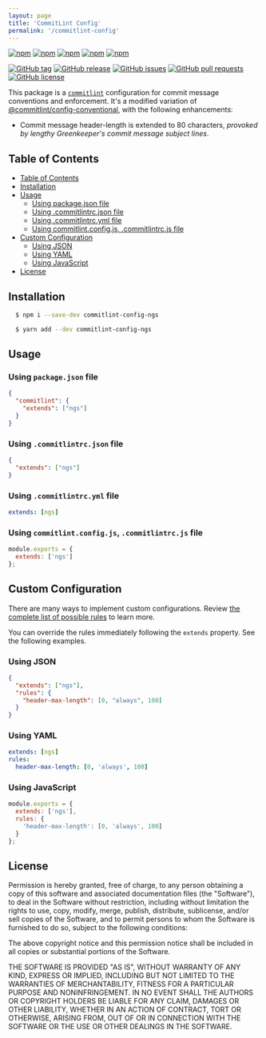 ```yaml
---
layout: page
title: 'CommitLint Config'
permalink: '/commitlint-config'
---
```


[![npm](https://img.shields.io/npm/v/commitlint-config-ngs.svg?style=plastic)](https://www.npmjs.com/package/commitlint-config-ngs) [![npm](https://img.shields.io/npm/dw/commitlint-config-ngs.svg?style=plastic)](https://www.npmjs.com/package/commitlint-config-ngs) [![npm](https://img.shields.io/npm/dm/commitlint-config-ngs.svg?style=plastic)](https://www.npmjs.com/package/commitlint-config-ngs) [![npm](https://img.shields.io/npm/dy/commitlint-config-ngs.svg?style=plastic)](https://www.npmjs.com/package/commitlint-config-ngs) [![npm](https://img.shields.io/npm/dt/commitlint-config-ngs.svg?style=plastic)](https://www.npmjs.com/package/commitlint-config-ngs)

[![GitHub tag](https://img.shields.io/github/tag/sridharmallela/ngs-workspace.svg?style=plastic)](https://github.com/sridharmallela/ngs-workspace/tags) [![GitHub release](https://img.shields.io/github/release/sridharmallela/ngs-workspace.svg?style=plastic)](https://github.com/sridharmallela/ngs-workspace/releases) [![GitHub issues](https://img.shields.io/github/issues/sridharmallela/ngs-workspace.svg?style=plastic)](https://github.com/sridharmallela/ngs-workspace/issues) [![GitHub pull requests](https://img.shields.io/github/issues-pr/sridharmallela/ngs-workspace.svg?style=plastic)](https://github.com/sridharmallela/ngs-workspace/pulls) [![GitHub license](https://img.shields.io/badge/license-MIT-blue.svg?style=plastic)](https://raw.githubusercontent.com/sridharmallela/ngs-workspace/main/LICENSE)

This package is a [`commitlint`](https://github.com/conventional-changelog/commitlint) configuration for commit message conventions and enforcement. It's a modified variation of [@commitlint/config-conventional](https://github.com/conventional-changelog/commitlint/blob/master/@commitlint/config-conventional), with the following enhancements:

- Commit message header-length is extended to 80 characters, _provoked by lengthy Greenkeeper's commit message subject lines_.

## Table of Contents

<!-- TOC -->

- [Table of Contents](#table-of-contents)
- [Installation](#installation)
- [Usage](#usage)
  - [Using package.json file](#using-packagejson-file)
  - [Using .commitlintrc.json file](#using-commitlintrcjson-file)
  - [Using .commitlintrc.yml file](#using-commitlintrcyml-file)
  - [Using commitlint.config.js, .commitlintrc.js file](#using-commitlintconfigjs-commitlintrcjs-file)
- [Custom Configuration](#custom-configuration)
  - [Using JSON](#using-json)
  - [Using YAML](#using-yaml)
  - [Using JavaScript](#using-javascript)
- [License](#license)

<!-- /TOC -->

## Installation

```bash
  $ npm i --save-dev commitlint-config-ngs
```

```bash
  $ yarn add --dev commitlint-config-ngs
```

## Usage

### Using `package.json` file

```json
{
  "commitlint": {
    "extends": ["ngs"]
  }
}
```

### Using `.commitlintrc.json` file

```json
{
  "extends": ["ngs"]
}
```

### Using `.commitlintrc.yml` file

```yaml
extends: [ngs]
```

### Using `commitlint.config.js`, `.commitlintrc.js` file

```js
module.exports = {
  extends: ['ngs']
};
```

## Custom Configuration <a id="custom-configuration"></a>

There are many ways to implement custom configurations. Review [the complete list of possible rules](https://github.com/conventional-changelog/commitlint/blob/master/docs/reference-rules.md) to learn more.

You can override the rules immediately following the `extends` property. See the following examples.

### Using JSON

```json
{
  "extends": ["ngs"],
  "rules": {
    "header-max-length": [0, "always", 100]
  }
}
```

### Using YAML

```yaml
extends: [ngs]
rules:
  header-max-length: [0, 'always', 100]
```

### Using JavaScript

```js
module.exports = {
  extends: ['ngs'],
  rules: {
    'header-max-length': [0, 'always', 100]
  }
};
```

## License

Permission is hereby granted, free of charge, to any person obtaining a copy of this software and associated documentation files (the "Software"), to deal in the Software without restriction, including without limitation the rights to use, copy, modify, merge, publish, distribute, sublicense, and/or sell copies of the Software, and to permit persons to whom the Software is furnished to do so, subject to the following conditions:

The above copyright notice and this permission notice shall be included in all copies or substantial portions of the Software.

THE SOFTWARE IS PROVIDED "AS IS", WITHOUT WARRANTY OF ANY KIND, EXPRESS OR IMPLIED, INCLUDING BUT NOT LIMITED TO THE WARRANTIES OF MERCHANTABILITY, FITNESS FOR A PARTICULAR PURPOSE AND NONINFRINGEMENT. IN NO EVENT SHALL THE AUTHORS OR COPYRIGHT HOLDERS BE LIABLE FOR ANY CLAIM, DAMAGES OR OTHER LIABILITY, WHETHER IN AN ACTION OF CONTRACT, TORT OR OTHERWISE, ARISING FROM, OUT OF OR IN CONNECTION WITH THE SOFTWARE OR THE USE OR OTHER DEALINGS IN THE SOFTWARE.
